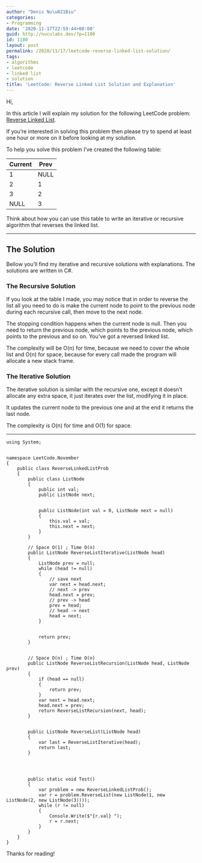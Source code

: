 ```yaml
---
author: "Denis Nu\u021Biu"
categories:
- Programming
date: '2020-11-17T22:59:44+00:00'
guid: http://nuculabs.dev/?p=1180
id: 1180
layout: post
permalink: /2020/11/17/leetcode-reverse-linked-list-solution/
tags:
- algorithms
- leetcode
- linked list
- solution
title: 'LeetCode: Reverse Linked List Solution and Explanation'
---
```

Hi,


In this article I will explain my solution for the following LeetCode problem: [Reverse Linked List](https://leetcode.com/problems/reverse-linked-list/).


If you’re interested in solving this problem then please try to spend at least one hour or more on it before looking at my solution.


To help you solve this problem I’ve created the following table:


| Current | Prev |
|---|---|
| 1 | NULL |
| 2 | 1 |
| 3 | 2 |
| NULL | 3 |


Think about how you can use this table to write an iterative or recursive algorithm that reverses the linked list.


- - - - - -


## The Solution


Bellow you’ll find my iterative and recursive solutions with explanations. The solutions are written in C#.


### The Recursive Solution


If you look at the table I made, you may notice that in order to reverse the list all you need to do is make the current node to point to the previous node during each recursive call, then move to the next node.


The stopping condition happens when the current node is null. Then you need to return the previous node, which points to the previous node, which points to the previous and so on. You’ve got a reversed linked list.


The complexity will be O(n) for time, because we need to cover the whole list and O(n) for space, because for every call made the program will allocate a new stack frame.


### The Iterative Solution


The iterative solution is similar with the recursive one, except it doesn’t allocate any extra space, it just iterates over the list, modifying it in place.


It updates the current node to the previous one and at the end it returns the last node.


The complexity is O(n) for time and O(1) for space.


- - - - - -


```
using System;


namespace LeetCode.November
{
    public class ReverseLinkedListProb
    {
        public class ListNode
        {
            public int val;
            public ListNode next;


            public ListNode(int val = 0, ListNode next = null)
            {
                this.val = val;
                this.next = next;
            }
        }
 
        // Space O(1) ; Time O(n)
        public ListNode ReverseListIterative(ListNode head)
        {
            ListNode prev = null;
            while (head != null)
            {
                // save next
                var next = head.next;
                // next -> prev
                head.next = prev;
                // prev -> head
                prev = head;
                // head -> next
                head = next;
            }


            return prev;
        }


        // Space O(n) ; Time O(n)
        public ListNode ReverseListRecursion(ListNode head, ListNode prev)
        {
            if (head == null)
            {
                return prev;
            }
            var next = head.next;
            head.next = prev;
            return ReverseListRecursion(next, head);
        }


        public ListNode ReverseList(ListNode head)
        {
            var last = ReverseListIterative(head);
            return last;
        }




        public static void Test()
        {
            var problem = new ReverseLinkedListProb();
            var r = problem.ReverseList(new ListNode(1, new ListNode(2, new ListNode(3))));
            while (r != null)
            {
                Console.Write($"{r.val} ");
                r = r.next;
            }
        }
    }
}
```


Thanks for reading!